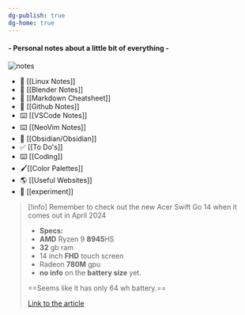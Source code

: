 ```yaml
---
dg-publish: true
dg-home: true
---
```

#### - Personal notes about a little bit of everything -

![notes](https://static.wixstatic.com/media/e199f9_779aae1e067c4963a158188441d880be~mv2.jpg)

- 🐧 [[Linux Notes]]
- 🎨 [[Blender Notes]]
- 📝 [[Markdown Cheatsheet]]
- 🔄 [[Github Notes]]
- ⌨️ [[VSCode Notes]]
- ⌨️ [[NeoVim Notes]]
- 📒 [[Obsidian/Obsidian]]
- ✅ [[To Do's]]
- ⌨️ [[Coding]]
- 🖌️[[Color Palettes]]
- 🌎 [[Useful Websites]]
- 🧪 [[experiment]]

> [!info] Remember to check out the new Acer Swift Go 14 when it comes out in April 2024
> -  **Specs:**
> 	- **AMD** Ryzen 9 **8945**HS
> 	- **32** gb ram
> 	- 14 inch **FHD** touch screen
> 	- Radeon **780M** gpu
> 	- **no info** on the **battery size** yet. 
> 	 
> ==Seems like it has only 64 wh battery.==
> 	
> 	[Link to the article](https://www.laptopmag.com/laptops/acer-goes-all-in-on-amd-ryzen-8040-and-ryzen-ai-with-new-swift-laptops)
 

